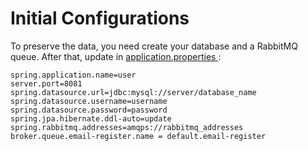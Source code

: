 # Initial Configurations

To preserve the data, you need create your database and a RabbitMQ queue. After that, update in <a href="https://github.com/Venicode/ms-user/blob/master/src/main/resources/application.properties"> application.properties </a>:

```
spring.application.name=user
server.port=8081
spring.datasource.url=jdbc:mysql://server/database_name
spring.datasource.username=username
spring.datasource.password=password
spring.jpa.hibernate.ddl-auto=update
spring.rabbitmq.addresses=amqps://rabbitmq_addresses
broker.queue.email-register.name = default.email-register
```
